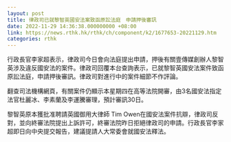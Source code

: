 ```yaml
---
layout: post
title: 律政司已就黎智英國安法案致函原訟法庭　申請押後審訊
date: 2022-11-29 14:36:38.000000000 +08:00
link: https://news.rthk.hk/rthk/ch/component/k2/1677653-20221129.htm
categories: rthk
---
```


行政長官李家超表示，律政司今日會向法庭提出申請，押後有關壹傳媒創辦人黎智英涉及違反國安法的案件。律政司回覆本台查詢表示，已就黎智英國安法案件致函原訟法庭，申請押後審訊。律政司對進行中的案件細節不作評論。

翻查司法機構網頁，有關案件仍顯示本星期四在高等法院開審，由3名國安法指定法官杜麗冰、李素蘭及李運騰審理，預計審訊30日。

黎智英原本獲批准聘請英國御用大律師 Tim Owen在國安法案件抗辯，律政司反對，並向終審法院提出上訴許可，終審法院昨日拒絕律政司的申請。行政長官李家超即日向中央提交報告，建議提請人大常委會就國安法釋法。
